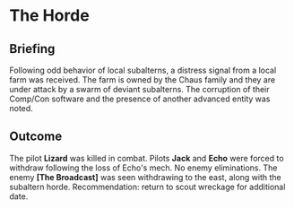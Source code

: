 # The Horde
## Briefing
Following odd behavior of local subalterns, a distress signal from a local farm was received. The farm is owned by the Chaus family and they are under attack by a swarm of deviant subalterns. The corruption of their Comp/Con software and the presence of another advanced entity was noted.

## Outcome
The pilot **Lizard** was killed in combat. Pilots **Jack** and **Echo** were forced to withdraw following the loss of Echo's mech. No enemy eliminations. The enemy **[The Broadcast]** was seen withdrawing to the east, along with the subaltern horde. Recommendation: return to scout wreckage for additional date.